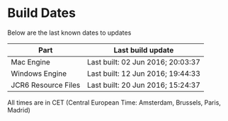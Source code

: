 # Build Dates

Below are the last known dates to updates

Part | Last build update
-----|-----
Mac Engine | Last built: 02 Jun 2016; 20:03:37
Windows Engine | Last built: 12 Jun 2016; 19:44:33
JCR6 Resource Files | Last built: 20 Jun 2016; 15:24:37
All times are in CET (Central European Time: Amsterdam, Brussels, Paris, Madrid)



